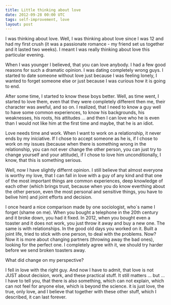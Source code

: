 ```yaml
---
title: Little thinking about love
date: 2012-09-28 00:00 UTC
tags: self-improvement, love
layout: post
---
```


I was thinking about love. Well, I was thinking about love since I was 12 and had my first crush (it was a passionate romance - my friend set us together and it lasted two weeks).
I meant I was really thinking about love this particular evening.

When I was younger I believed, that you can love anybody. I had a few good reasons for such a dramatic opinion.
I was dating completely wrong guys. I started to date someone without love just because I was feeling lonely,
I wanted to forget someone else or just because I was curious how it is going to end.

After some time, I started to know these boys better. Well, as time went, I started to love them, even that they were completely different then me, their character was aweful, and so on.
I realized, that I need to know a guy well to have some common experiences, to know his backgrounds, his weaknesses, his roots, his attitudes …
and then I can love who he is even than I would not like him at the first time and maybe, that he is an idiot.

Love needs time and work. When I want to work on a relationship, it never ends by my iniciative.
If I chose to accept someone as he is, if I chose to work on my issues (because when there is something wrong in the relationship,
you can not ever change the other person, you can just try to change yourself and your attitude), if I chose to love him unconditionally, I know, that this is something serious.

Well, now I have slightly differnt opinion. I still believe that almost everyone is worthy my love,
that I can fall in love with a guy of any kind and that one of the most important things are common experiences,
deep knowledge of each other (which brings trust, because when you do know everthing about the other person,
even the most personal and sensitive things, you have to belive him) and joint efforts and decision.

I once heard a nice comparison made by one sociologist, who´s name I forget (shame on me).
When you bought a telephone in the 20th century and it broke down, you had it fixed. In 2012,
when you bought even a toaster and it does not work, you just throw it away and buy a new one.
The same is with relationships. In the good old days you worked on it. Built a joint life, tried to stick with one person, to deal with the problems.
Now? Now it is more about changing partners (throwing away the bad ones), looking for the perfect one.
I completely agree with it, we should try harder before we send broken toasters away.

What did change on my perspective?

I fell in love with the right guy. And now I have to admit, that love is not JUST about decision, work, and these practical stuff.
It still matters … but …  I have to tell you, that there is also something, which can not explain,
which can not feel for anyone else, which is beyond the science. it is just love, the true, only love,
and I believe that together with these other stuff, which I described, it can last forever.
